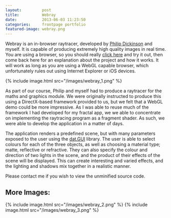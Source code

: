 ```yaml
---
layout:         post
title:          Webray
date:           2013-06-03 11:23:50
categories:     frontpage portfolio
featured-image: webray.png
---
```

Webray is an in-browser raytracer, developed by [Philip Dickinson](http://philipdickinson.co.uk/) and myself. It is capable of producing extremely high quality images in real time. You are using a browser, so you should really [click here](https://liamness.github.io/webray) and try it out, then come back here for an explanation about the project and how it works. It will work as long as you are using a WebGL capable browser, which unfortunately rules out using Internet Explorer or iOS devices.

{% include image.html src="/images/webray_1.png" %}

As part of our course, Philip and myself had to produce a raytracer for the maths and graphics module. We were originally instructed to produce this using a DirectX-based framework provided to us, but we felt that a WebGL demo could be more impressive. As I was able to reuse much of the framework I had developed for my fractal app, we we able to concentrate on implementing the raytracing program as a fragment shader. As such, we were able to develop the application in a matter of days.

The application renders a predefined scene, but with many parameters exposed to the user using the [dat.GUI](https://github.com/dataarts/dat.gui) library. The user is able to select colours for each of the three objects, as well as choosing a material type; matte, reflective or refractive. They can also specify the colour and direction of two lights in the scene, and the product of their effects of the scene will be displayed. This can create interesting and varied effects, and the lighting and shadows mix together in a realistic manner.

Please contact me if you wish to view the unminified source code.

## More Images:
{% include image.html src="/images/webray_2.png" %}
{% include image.html src="/images/webray_3.png" %}
